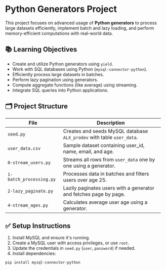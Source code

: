 # Python Generators Project

This project focuses on advanced usage of **Python generators** to process large datasets efficiently, implement batch and lazy loading, and perform memory-efficient computations with real-world data.

## 📚 Learning Objectives

- Create and utilize Python generators using `yield`.
- Work with SQL databases using Python (`mysql-connector-python`).
- Efficiently process large datasets in batches.
- Perform lazy pagination using generators.
- Compute aggregate functions (like average) using streaming.
- Integrate SQL queries into Python applications.

## 🗂️ Project Structure

| File | Description |
|------|-------------|
| `seed.py` | Creates and seeds MySQL database `ALX_prodev` with table `user_data`. |
| `user_data.csv` | Sample dataset containing user_id, name, email, and age. |
| `0-stream_users.py` | Streams all rows from `user_data` one by one using a generator. |
| `1-batch_processing.py` | Processes data in batches and filters users over age 25. |
| `2-lazy_paginate.py` | Lazily paginates users with a generator and fetches page by page. |
| `4-stream_ages.py` | Calculates average user age using a generator. |

## ✅ Setup Instructions

1. Install MySQL and ensure it's running.
2. Create a MySQL user with access privileges, or use `root`.
3. Update the credentials in `seed.py` (`user`, `password`) if needed.
4. Install dependencies:

```bash
pip install mysql-connector-python
